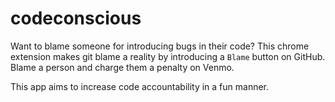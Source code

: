 codeconscious
=============

Want to blame someone for introducing bugs in their code? This chrome extension makes git blame a reality by introducing a `Blame` button on GitHub. Blame a person and charge them a penalty on Venmo.

This app aims  to increase code accountability in a fun manner.
